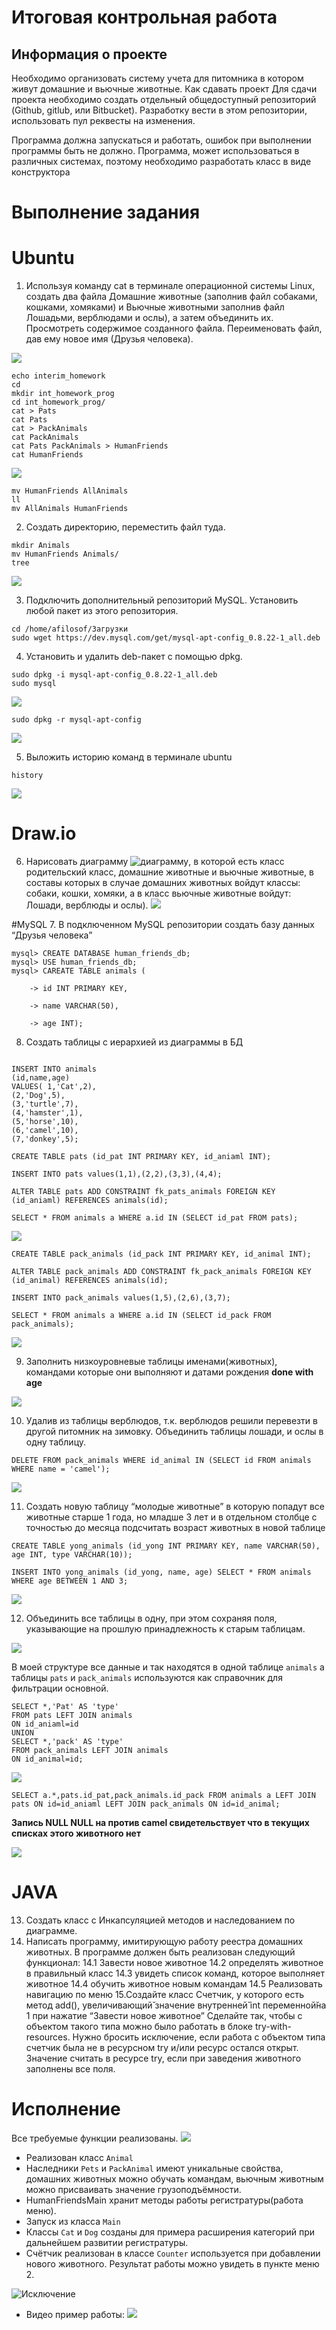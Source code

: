 # Итоговая контрольная работа

## Информация о проекте

Необходимо организовать систему учета для питомника в котором живут
домашние и вьючные животные.
Как сдавать проект
Для сдачи проекта необходимо создать отдельный общедоступный
репозиторий (Github, gitlub, или Bitbucket). Разработку вести в этом
репозитории, использовать пул реквесты на изменения. 

Программа должна
запускаться и работать, ошибок при выполнении программы быть не должно.
Программа, может использоваться в различных системах, поэтому необходимо
разработать класс в виде конструктора

# Выполнение задания

# Ubuntu
1. Используя команду cat в терминале операционной системы Linux, создать
два файла Домашние животные (заполнив файл собаками, кошками,
хомяками) и Вьючные животными заполнив файл Лошадьми, верблюдами и
ослы), а затем объединить их. Просмотреть содержимое созданного файла.
Переименовать файл, дав ему новое имя (Друзья человека).

![](/pic/1.png)


```
echo interim_homework
cd
mkdir int_homework_prog
cd int_homework_prog/
cat > Pats
cat Pats
cat > PackAnimals
cat PackAnimals 
cat Pats PackAnimals > HumanFriends
cat HumanFriends 
```
![](/pic/2.png)

```
mv HumanFriends AllAnimals
ll
mv AllAnimals HumanFriends
```

2. Создать директорию, переместить файл туда.
```
mkdir Animals
mv HumanFriends Animals/
tree
```

![](/pic/3.png)

3. Подключить дополнительный репозиторий MySQL. Установить любой пакет
из этого репозитория.
```
cd /home/afilosof/Загрузки
sudo wget https://dev.mysql.com/get/mysql-apt-config_0.8.22-1_all.deb
```


4. Установить и удалить deb-пакет с помощью dpkg.

```
sudo dpkg -i mysql-apt-config_0.8.22-1_all.deb
sudo mysql 

```

![](/pic/4.png)

```
sudo dpkg -r mysql-apt-config
```
![](pic/6.png)


5. Выложить историю команд в терминале ubuntu
```
history
```
![](/pic/5.png)


# Draw.io
6. Нарисовать диаграмму ![диаграмму](./Animal_diagram.drawio), в которой есть класс родительский класс, домашние
животные и вьючные животные, в составы которых в случае домашних
животных войдут классы: собаки, кошки, хомяки, а в класс вьючные животные
войдут: Лошади, верблюды и ослы).
![](pic/7.png)

#MySQL
7. В подключенном MySQL репозитории создать базу данных “Друзья
человека”
```
mysql> CREATE DATABASE human_friends_db;
mysql> USE human_friends_db;
mysql> CAREATE TABLE animals (

    -> id INT PRIMARY KEY,

    -> name VARCHAR(50),

    -> age INT);
```

8. Создать таблицы с иерархией из диаграммы в БД

```

INSERT INTO animals 
(id,name,age) 
VALUES( 1,'Cat',2), 
(2,'Dog',5), 
(3,'turtle',7),
(4,'hamster',1),
(5,'horse',10), 
(6,'camel',10),
(7,'donkey',5);
```

```
CREATE TABLE pats (id_pat INT PRIMARY KEY, id_aniaml INT);

INSERT INTO pats values(1,1),(2,2),(3,3),(4,4);

ALTER TABLE pats ADD CONSTRAINT fk_pats_animals FOREIGN KEY (id_aniaml) REFERENCES animals(id);

SELECT * FROM animals a WHERE a.id IN (SELECT id_pat FROM pats);
```

![](pic/9.png)

```
CREATE TABLE pack_animals (id_pack INT PRIMARY KEY, id_animal INT);

ALTER TABLE pack_animals ADD CONSTRAINT fk_pack_animals FOREIGN KEY (id_animal) REFERENCES animals(id);

INSERT INTO pack_animals values(1,5),(2,6),(3,7);

SELECT * FROM animals a WHERE a.id IN (SELECT id_pack FROM pack_animals);

```

![](pic/10.png)

9. Заполнить низкоуровневые таблицы именами(животных), командами
которые они выполняют и датами рождения
**done with age**

![](pic/8.png)

10. Удалив из таблицы верблюдов, т.к. верблюдов решили перевезти в другой
питомник на зимовку. Объединить таблицы лошади, и ослы в одну таблицу.
```
DELETE FROM pack_animals WHERE id_animal IN (SELECT id FROM animals WHERE name = 'camel');
```
![](pic/11.png)

11. Создать новую таблицу “молодые животные” в которую попадут все
животные старше 1 года, но младше 3 лет и в отдельном столбце с точностью
до месяца подсчитать возраст животных в новой таблице

```
CREATE TABLE yong_animals (id_yong INT PRIMARY KEY, name VARCHAR(50), age INT, type VARCHAR(10));

INSERT INTO yong_animals (id_yong, name, age) SELECT * FROM animals WHERE age BETWEEN 1 AND 3;
```
![](pic/12.png)

12. Объединить все таблицы в одну, при этом сохраняя поля, указывающие на
прошлую принадлежность к старым таблицам.

![](pic/13.png)

В моей структуре все данные и так находятся в одной таблице `animals` а таблицы `pats` и `pack_animals` используются как справочник для фильтрации основной.

```
SELECT *,'Pat' AS 'type' 
FROM pats LEFT JOIN animals 
ON id_aniaml=id 
UNION 
SELECT *,'pack' AS 'type' 
FROM pack_animals LEFT JOIN animals 
ON id_animal=id;
```
![](pic/14.png)


```
SELECT a.*,pats.id_pat,pack_animals.id_pack FROM animals a LEFT JOIN pats ON id=id_aniaml LEFT JOIN pack_animals ON id=id_animal;
```
**Запись NULL NULL на против camel свидетельствует что в текущих списках этого животного нет**

![](pic/15.png)

# JAVA
13. Создать класс с Инкапсуляцией методов и наследованием по диаграмме.
14. Написать программу, имитирующую работу реестра домашних животных.
В программе должен быть реализован следующий функционал:
14.1 Завести новое животное
14.2 определять животное в правильный класс
14.3 увидеть список команд, которое выполняет животное
14.4 обучить животное новым командам
14.5 Реализовать навигацию по меню
15.Создайте класс Счетчик, у которого есть метод add(), увеличивающий̆
значение внутренней̆  int переменной̆на 1 при нажатие “Завести новое
животное” Сделайте так, чтобы с объектом такого типа можно было работать в
блоке try-with-resources. Нужно бросить исключение, если работа с объектом
типа счетчик была не в ресурсном try и/или ресурс остался открыт. Значение
считать в ресурсе try, если при заведения животного заполнены все поля.

# Исполнение 

Все требуемые функции реализованы.
![](/pic/j1.png)

* Реализован класс `Animal`
* Наследники `Pets` и `PackAnimal` имеют уникальные свойства, домашних животных можно обучать командам, вьючным животным можно присваивать значение грузоподъёмности.
* HumanFriendsMain хранит методы работы регистратуры(работа меню).
* Запуск из класса `Main`
* Классы `Cat` и `Dog` созданы для примера расширения категорий при дальнейшем развитии регистратуры.
* Счётчик реализован в классе `Counter` используется при добавлении нового животного. Результат работы можно увидеть в пункте меню 2.

![Исключение](/pic/j2.png)

* Видео пример работы:
![](/pic/java.gif)